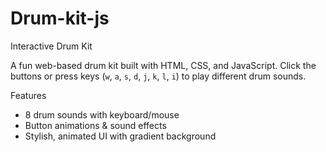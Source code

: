 # Drum-kit-js

Interactive Drum Kit

A fun web-based drum kit built with HTML, CSS, and JavaScript. Click the buttons or press keys (`w`, `a`, `s`, `d`, `j`, `k`, `l`, `i`) to play different drum sounds.

Features
- 8 drum sounds with keyboard/mouse
- Button animations & sound effects
- Stylish, animated UI with gradient background
